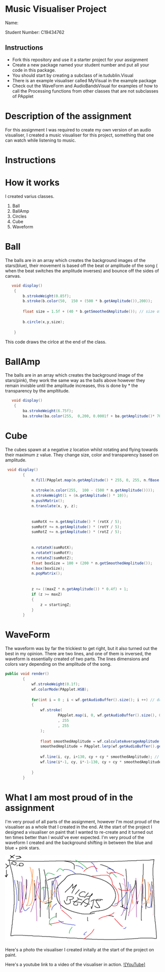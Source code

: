 # Music Visualiser Project

Name:

Student Number: C19434762

## Instructions
- Fork this repository and use it a starter project for your assignment
- Create a new package named your student number and put all your code in this package.
- You should start by creating a subclass of ie.tudublin.Visual
- There is an example visualiser called MyVisual in the example package
- Check out the WaveForm and AudioBandsVisual for examples of how to call the Processing functions from other classes that are not subclasses of PApplet

# Description of the assignment
For this assignment I was required to create my own version of an audio visualiser, I created a music visualiser for this project, something that one can watch while listening to music.

# Instructions

# How it works
I created varius classes.

1) Ball
2) BallAmp
3) Circles
4) Cube
5) Waveform

# Ball
The balls are in an array which creates the background images of the stars(blue), their movement is based off the beat or amplitude of the song ( when the beat switches the amplitude inverses) and bounce off the sides of canvas.
```Java
   void display()
    {
        b.strokeWeight(0.85f);
        b.stroke(b.color(50,  150 + (500 * b.getAmplitude()),200));

        float size = 1.5f + (40 * b.getSmoothedAmplitude()); // size of circle

        b.circle(x,y,size);

    }
```
This code draws the cirlce at the end of the class.

# BallAmp
The balls are in an array which creates the background image of the stars(pink), they work the same way as the balls above however they remain invisble until the amplitude increases, this is done by * the transparency by the ampltitude.
```Java
   void display()
    {
        ba.strokeWeight(6.75f);
        ba.stroke(ba.color(255,  0,200, 0.0001f + ba.getAmplitude()* 700));
```

# Cube
The cubes spawn at a negative z location whilst rotating and flying towards their maximum z value. They change size, color and transparency based on amplitude.
```Java
 void display()
        {
            n.fill(PApplet.map(n.getAmplitude() * 255, 0, 255, n.fBase, n.fSet), 255, 255, n.getAmplitude() * 250);
        
            n.stroke(n.color(255,  100 - (500 * n.getAmplitude())));
            n.strokeWeight(1 + (n.getAmplitude() * 10));
            n.pushMatrix();
            n.translate(x, y, z);

            
            sumRotX += n.getAmplitude() * (rotX / 5);
            sumRotY += n.getAmplitude() * (rotY / 5);
            sumRotZ += n.getAmplitude() * (rotZ / 5);


            n.rotateX(sumRotX);
            n.rotateY(sumRotY);
            n.rotateZ(sumRotZ);
            float boxSize = 100 + (200 * n.getSmoothedAmplitude());
            n.box(boxSize);
            n.popMatrix();


            z += ((maxZ * n.getAmplitude()) * 0.4f) + 1;
            if (z >= maxZ)
            {
                z = startingZ;
            }
        }
```
# WaveForm
The waveform was by far the trickiest to get right, but it also turned out the best in my opinion. There are two lines, and one of them is inversed, the waveform is essentially created of two parts. The lines dimensions and colors vary depending on the amplitude of the song.
```Java
public void render()
        {
            wf.strokeWeight(0.1f);
            wf.colorMode(PApplet.HSB);

            for(int i = 0 ; i < wf.getAudioBuffer().size(); i ++) // draws waveform
            {
                wf.stroke(
                        PApplet.map(i, 0, wf.getAudioBuffer().size(), 0, 255)
                        , 255
                        , 255
                );

                float smoothedAmplitude = wf.calculateAverageAmplitude();
                smoothedAmplitude = PApplet.lerp(wf.getAudioBuffer().get(i), smoothedAmplitude, 0.35f);

                wf.line(i, cy, i+130, cy + cy * smoothedAmplitude); // waveform right
                wf.line(i*-1, cy, i*-1-130, cy + cy * smoothedAmplitude); // waveform left inverse

            }
        }
```
# What I am most proud of in the assignment
I'm very proud of all parts of the assignment, however I'm most proud of the visualiser as a whole that I created in the end. At the start of the project I designed a visualiser on paint that I wanted to re-create and it turned out ten times better than I would've ever expected. I'm very proud of the waveform I created and the background shifting in between the blue and blue + pink stars.

![An image](images/oopdesign.png)

Here's a photo the visualiser I created initally at the start of the project on paint.

Here's a youtube link to a video of the visualiser in action.
[![YouTube]](https://www.youtube.com/watch?v=whW8aGy2UkI)
